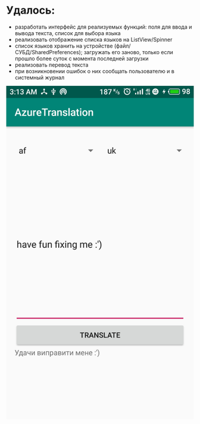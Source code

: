 # Удалось:
- разработать интерфейс для реализуемых функций: поля для ввода и вывода текста, список для выбора языка
- реализовать отображение списка языков на ListView/Spinner
- список языков хранить на устройстве (файл/СУБД/SharedPreferences); загружать его заново, только если прошло более суток с момента последней загрузки
- реализовать перевод текста
- при возникновении ошибок о них сообщать пользователю и в системный журнал 

![скрин демонстрация работы](S10227-031329.jpg)
